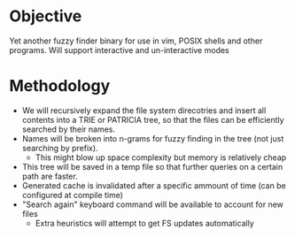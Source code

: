 # Objective
Yet another fuzzy finder binary for use in vim, POSIX shells and other programs.
Will support interactive and un-interactive modes

# Methodology
- We will recursively expand the file system direcotries and insert all contents into a TRIE or PATRICIA tree, so that the files can be efficiently searched by their names.
- Names will be broken into n-grams for fuzzy finding in the tree (not just searching by prefix).
    - This might blow up space complexity but memory is relatively cheap
- This tree will be saved in a temp file so that further queries on a certain path are faster.
- Generated cache is invalidated after a specific ammount of time (can be configured at compile time) 
- "Search again" keyboard command will be available to account for new files
    - Extra heuristics will attempt to get FS updates automatically
